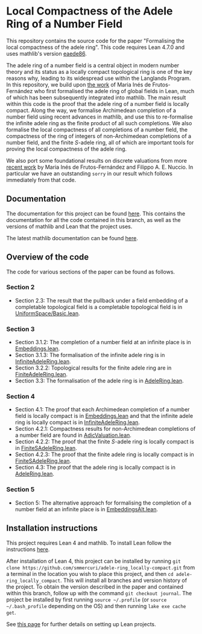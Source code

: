 # Local Compactness of the Adele Ring of a Number Field

This repository contains the source code for the paper "Formalising the local compactness of the adele ring".
This code requires Lean 4.7.0 and uses mathlib's version [eaede86](https://github.com/leanprover-community/mathlib4/tree/eaede86aa7777630a3826cd8f3fbf0cbaafa53e6).

The adele ring of a number field is a central object in modern number theory and its status as a locally compact topological ring is one of the key reasons why, leading to its widespread use within the Langlands Program. 
In this repository, we build upon [the work](https://drops.dagstuhl.de/storage/00lipics/lipics-vol237-itp2022/LIPIcs.ITP.2022.14/LIPIcs.ITP.2022.14.pdf) of Maria Inés de Frutos-Fernández who first formalised the adele ring of global fields in Lean, much of which has been subsequently integrated into mathlib.
The main result within this code is the proof that the adele ring of a number field is locally compact.
Along the way, we formalise Archimedean completion of a number field using recent advances in mathlib, and use this to re-formalise the infinite adele ring as the finite product of all such completions.
We also formalise the local compactness of all completions of a number field, the compactness of the ring of integers of non-Archimedean completions of a number field, and the finite $S$-adele ring, all of which are important tools for proving the local compactness of the adele ring.

We also port some foundational results on discrete valuations from more [recent work](https://github.com/mariainesdff/local_fields_journal/tree/0b408ff3af36e18f991f9d4cb87be3603cfc3fc3) by Maria Inés de Frutos-Fernández and Filippo A. E. Nuccio.
In particular we have an outstanding `sorry` in our result which follows immediately from that code.

## Documentation

The documentation for this project can be found [here](https://smmercuri.github.io/adele-ring_locally-compact/).
This contains the documentation for all the code contained in this branch, as well as the versions of mathlib and Lean that the project uses.

The latest mathlib documentation can be found [here](https://leanprover-community.github.io/mathlib4_docs/).

## Overview of the code

The code for various sections of the paper can be found as follows.

### Section 2
- Section 2.3: The result that the pullback under a field embedding of a completable topological field is a completable topological field is in [UniformSpace/Basic.lean](AdeleRingLocallyCompact/Topology/UniformSpace/Basic.lean).

### Section 3
- Section 3.1.2: The completion of a number field at an infinite place is in [Embeddings.lean](AdeleRingLocallyCompact/NumberTheory/NumberField/Embeddings.lean).
- Section 3.1.3: The formalisation of the infinite adele ring is in [InfiniteAdeleRing.lean](AdeleRingLocallyCompact/NumberTheory/NumberField/InfiniteAdeleRing.lean).
- Section 3.2.2: Topological results for the finite adele ring are in [FiniteAdeleRing.lean](AdeleRingLocallyCompact/RingTheory/DedekindDomain/FiniteAdeleRing.lean).
- Section 3.3: The formalisation of the adele ring is in [AdeleRing.lean](AdeleRingLocallyCompact/NumberTheory/NumberField/AdeleRing.lean).

### Section 4
- Section 4.1: The proof that each Archimedean completion of a number field is locally compact is in [Embeddings.lean](AdeleRingLocallyCompact/NumberTheory/NumberField/Embeddings.lean) and that the infinite adele ring is locally compact is in [InfiniteAdeleRing.lean](AdeleRingLocallyCompact/NumberTheory/NumberField/InfiniteAdeleRing.lean).
- Section 4.2.1: Compactness results for non-Archimedean completions of a number field are found in [AdicValuation.lean](AdeleRingLocallyCompact/RingTheory/DedekindDomain/AdicValuation.lean). 
- Section 4.2.2: The proof that the finite $S$-adele ring is locally compact is in [FiniteSAdeleRing.lean](AdeleRingLocallyCompact/RingTheory/DedekindDomain/FiniteSAdeleRing.lean).
- Section 4.2.3: The proof that the finite adele ring is locally compact is in [FiniteSAdeleRing.lean](AdeleRingLocallyCompact/RingTheory/DedekindDomain/FiniteSAdeleRing.lean).
- Section 4.3: The proof that the adele ring is locally compact is in [AdeleRing.lean](AdeleRingLocallyCompact/NumberTheory/NumberField/AdeleRing.lean).

### Section 5
- Section 5: The alternative approach for formalising the completion of a number field at an infinite place is in [EmbeddingsAlt.lean](AdeleRingLocallyCompact/NumberTheory/NumberField/EmbeddingsAlt.lean).

## Installation instructions

This project requires Lean 4 and mathlib. To install Lean follow the instructions [here](https://leanprover-community.github.io/get_started.html).

After installation of Lean 4, this project can be installed by running `git clone https://github.com/smmercuri/adele-ring_locally-compact.git` from a terminal in the location you wish to place this project, and then `cd adele-ring_locally_compact`. This will install all branches and version history of the project. To obtain the version described in the paper and contained within this branch, follow up with the command `git checkout journal`. The project be installed by first running `source ~/.profile` (or `source ~/.bash_profile` depending on the OS) and then running `lake exe cache get`.

See [this page](https://leanprover-community.github.io/install/project.html) for further details on setting up Lean projects.
